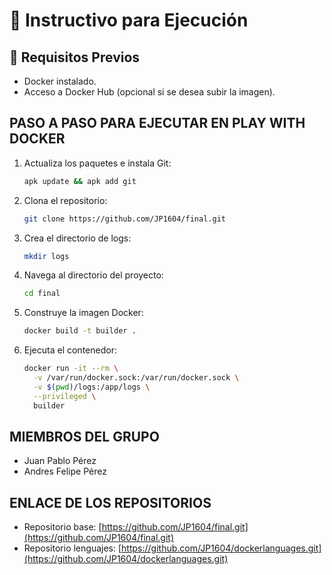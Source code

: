 # 📘 Instructivo para Ejecución

## 🔧 Requisitos Previos

- Docker instalado.
- Acceso a Docker Hub (opcional si se desea subir la imagen).

## PASO A PASO PARA EJECUTAR EN PLAY WITH DOCKER

1. Actualiza los paquetes e instala Git:
    ```sh
    apk update && apk add git
    ```
2. Clona el repositorio:
    ```sh
    git clone https://github.com/JP1604/final.git
    ```
3. Crea el directorio de logs:
    ```sh
    mkdir logs
    ```
4. Navega al directorio del proyecto:
    ```sh
    cd final
    ```
5. Construye la imagen Docker:
    ```sh
    docker build -t builder .
    ```
6. Ejecuta el contenedor:
    ```sh
    docker run -it --rm \
      -v /var/run/docker.sock:/var/run/docker.sock \
      -v $(pwd)/logs:/app/logs \
      --privileged \
      builder
    ```

## MIEMBROS DEL GRUPO

- Juan Pablo Pérez
- Andres Felipe Pérez

## ENLACE DE LOS REPOSITORIOS

- Repositorio base: [https://github.com/JP1604/final.git](https://github.com/JP1604/final.git)
- Repositorio lenguajes: [https://github.com/JP1604/dockerlanguages.git](https://github.com/JP1604/dockerlanguages.git)
